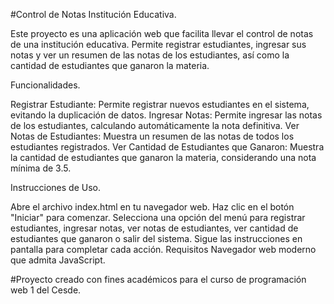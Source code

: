 #Control de Notas Institución Educativa.

Este proyecto es una aplicación web que facilita llevar el control de notas de una institución educativa. Permite registrar estudiantes, ingresar sus notas y ver un resumen de las notas de los estudiantes, así como la cantidad de estudiantes que ganaron la materia.

Funcionalidades.

Registrar Estudiante: Permite registrar nuevos estudiantes en el sistema, evitando la duplicación de datos.
Ingresar Notas: Permite ingresar las notas de los estudiantes, calculando automáticamente la nota definitiva.
Ver Notas de Estudiantes: Muestra un resumen de las notas de todos los estudiantes registrados.
Ver Cantidad de Estudiantes que Ganaron: Muestra la cantidad de estudiantes que ganaron la materia, considerando una nota mínima de 3.5.

Instrucciones de Uso.

Abre el archivo index.html en tu navegador web.
Haz clic en el botón "Iniciar" para comenzar.
Selecciona una opción del menú para registrar estudiantes, ingresar notas, ver notas de estudiantes, ver cantidad de estudiantes que ganaron o salir del sistema.
Sigue las instrucciones en pantalla para completar cada acción.
Requisitos
Navegador web moderno que admita JavaScript.

#Proyecto creado con fines académicos para el curso de programación web 1 del Cesde.

